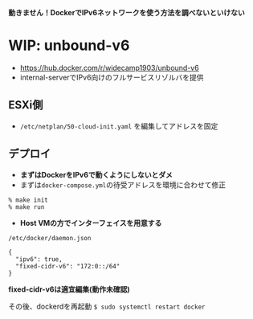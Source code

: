 **動きません！DockerでIPv6ネットワークを使う方法を調べないといけない**
# WIP: unbound-v6
- https://hub.docker.com/r/widecamp1903/unbound-v6
- internal-serverでIPv6向けのフルサービスリゾルバを提供

## ESXi側
- `/etc/netplan/50-cloud-init.yaml` を編集してアドレスを固定

## デプロイ
- **まずはDockerをIPv6で動くようにしないとダメ**
- まずは`docker-compose.yml`の待受アドレスを環境に合わせて修正
```
% make init
% make run
```

- **Host VMの方でインターフェイスを用意する**

`/etc/docker/daemon.json`
```
{
  "ipv6": true,
  "fixed-cidr-v6": "172:0::/64"
}
```
**fixed-cidr-v6は適宜編集(動作未確認)**

その後、dockerdを再起動
`$ sudo systemctl restart docker`
